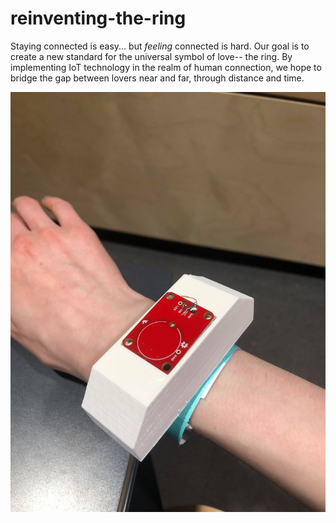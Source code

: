 # reinventing-the-ring
Staying connected is easy... but *feeling* connected is hard.  Our goal is to create a new standard for the universal symbol of love-- the ring. By implementing IoT technology in the realm of human connection, we hope to bridge the gap between lovers near and far, through distance and time.

![Top of Bracelet](https://github.com/sherrypotterr/reinventing-the-ring/blob/master/86501650_190703722287846_5550595118060273664_n.jpg)

